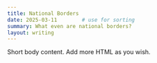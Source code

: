 ```yaml
---
title: National Borders
date: 2025-03-11        # use for sorting
summary: What even are national borders?
layout: writing
---
```


<p>Short body content. Add more HTML as you wish.</p>
